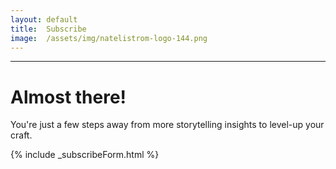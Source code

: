 ```yaml
---
layout: default
title:  Subscribe
image:  /assets/img/natelistrom-logo-144.png
---
```


---

# Almost there!

You're just a few steps away from more storytelling insights to level-up your craft.

{% include _subscribeForm.html %}